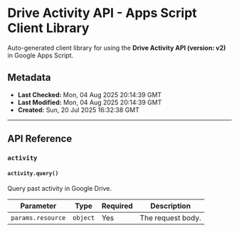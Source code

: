 # Drive Activity API - Apps Script Client Library

Auto-generated client library for using the **Drive Activity API (version: v2)** in Google Apps Script.

## Metadata

- **Last Checked:** Mon, 04 Aug 2025 20:14:39 GMT
- **Last Modified:** Mon, 04 Aug 2025 20:14:39 GMT
- **Created:** Sun, 20 Jul 2025 16:32:38 GMT



---

## API Reference

### `activity`

#### `activity.query()`

Query past activity in Google Drive.

| Parameter | Type | Required | Description |
|---|---|---|---|
| `params.resource` | `object` | Yes | The request body. |
